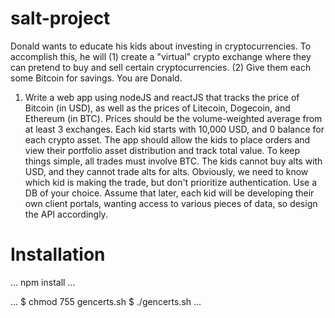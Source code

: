 # salt-project
Donald wants to educate his kids about investing in cryptocurrencies. To accomplish this, he will (1) create a "virtual" crypto exchange where they can pretend to buy and sell certain cryptocurrencies. (2) Give them each some Bitcoin for savings. You are Donald.
1. Write a web app using nodeJS and reactJS that tracks the price of Bitcoin (in USD), as well as the prices of Litecoin, Dogecoin, and Ethereum (in BTC). Prices should be the volume-weighted average from at least 3 exchanges. Each kid starts with 10,000 USD, and 0 balance for each crypto asset. The app should allow the kids to place orders and view their portfolio asset distribution and track total value. To keep things simple, all trades must involve BTC. The kids cannot buy alts with USD, and they cannot trade alts for alts. Obviously, we need to know which kid is making the trade, but don't prioritize authentication. Use a DB of your choice. Assume that later, each kid will be developing their own client portals, wanting access to various pieces of data, so design the API accordingly.

# Installation

...
npm install
...

...
$ chmod 755 gencerts.sh
$ ./gencerts.sh
...

